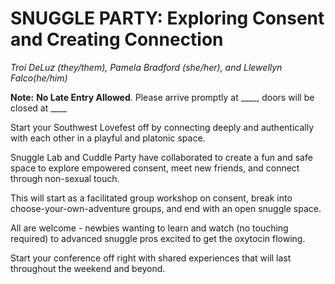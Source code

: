 # SNUGGLE PARTY: Exploring Consent and Creating Connection

_Troi DeLuz (they/them),
Pamela Bradford (she/her),  and Llewellyn Falco(he/him)_

**Note:** **No Late Entry Allowed**. Please arrive promptly at ____, doors will be closed at ____

Start your Southwest Lovefest off by connecting deeply and authentically with each other in a playful and platonic space. 

Snuggle Lab and Cuddle Party have collaborated to create a fun and safe space to explore empowered consent, meet new friends, and connect through non-sexual touch. 

This will start as a facilitated group workshop on consent, break into choose-your-own-adventure groups, and end with an open snuggle space.

All are welcome - newbies wanting to learn and watch (no touching required) to advanced snuggle pros excited to get the oxytocin flowing.

Start your conference off right with shared experiences that will last throughout the weekend and beyond.
